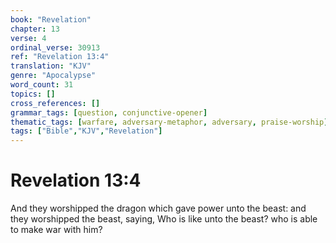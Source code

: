 ```yaml
---
book: "Revelation"
chapter: 13
verse: 4
ordinal_verse: 30913
ref: "Revelation 13:4"
translation: "KJV"
genre: "Apocalypse"
word_count: 31
topics: []
cross_references: []
grammar_tags: [question, conjunctive-opener]
thematic_tags: [warfare, adversary-metaphor, adversary, praise-worship]
tags: ["Bible","KJV","Revelation"]
---
```


# Revelation 13:4

And they worshipped the dragon which gave power unto the beast: and they worshipped the beast, saying, Who is like unto the beast? who is able to make war with him?
